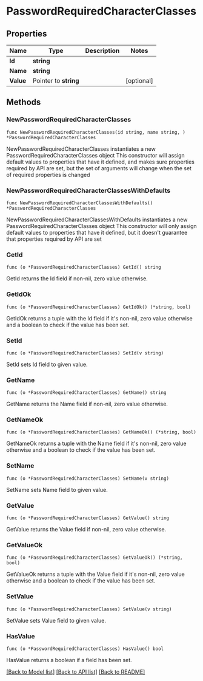 # PasswordRequiredCharacterClasses

## Properties

Name | Type | Description | Notes
------------ | ------------- | ------------- | -------------
**Id** | **string** |  | 
**Name** | **string** |  | 
**Value** | Pointer to **string** |  | [optional] 

## Methods

### NewPasswordRequiredCharacterClasses

`func NewPasswordRequiredCharacterClasses(id string, name string, ) *PasswordRequiredCharacterClasses`

NewPasswordRequiredCharacterClasses instantiates a new PasswordRequiredCharacterClasses object
This constructor will assign default values to properties that have it defined,
and makes sure properties required by API are set, but the set of arguments
will change when the set of required properties is changed

### NewPasswordRequiredCharacterClassesWithDefaults

`func NewPasswordRequiredCharacterClassesWithDefaults() *PasswordRequiredCharacterClasses`

NewPasswordRequiredCharacterClassesWithDefaults instantiates a new PasswordRequiredCharacterClasses object
This constructor will only assign default values to properties that have it defined,
but it doesn't guarantee that properties required by API are set

### GetId

`func (o *PasswordRequiredCharacterClasses) GetId() string`

GetId returns the Id field if non-nil, zero value otherwise.

### GetIdOk

`func (o *PasswordRequiredCharacterClasses) GetIdOk() (*string, bool)`

GetIdOk returns a tuple with the Id field if it's non-nil, zero value otherwise
and a boolean to check if the value has been set.

### SetId

`func (o *PasswordRequiredCharacterClasses) SetId(v string)`

SetId sets Id field to given value.


### GetName

`func (o *PasswordRequiredCharacterClasses) GetName() string`

GetName returns the Name field if non-nil, zero value otherwise.

### GetNameOk

`func (o *PasswordRequiredCharacterClasses) GetNameOk() (*string, bool)`

GetNameOk returns a tuple with the Name field if it's non-nil, zero value otherwise
and a boolean to check if the value has been set.

### SetName

`func (o *PasswordRequiredCharacterClasses) SetName(v string)`

SetName sets Name field to given value.


### GetValue

`func (o *PasswordRequiredCharacterClasses) GetValue() string`

GetValue returns the Value field if non-nil, zero value otherwise.

### GetValueOk

`func (o *PasswordRequiredCharacterClasses) GetValueOk() (*string, bool)`

GetValueOk returns a tuple with the Value field if it's non-nil, zero value otherwise
and a boolean to check if the value has been set.

### SetValue

`func (o *PasswordRequiredCharacterClasses) SetValue(v string)`

SetValue sets Value field to given value.

### HasValue

`func (o *PasswordRequiredCharacterClasses) HasValue() bool`

HasValue returns a boolean if a field has been set.


[[Back to Model list]](../README.md#documentation-for-models) [[Back to API list]](../README.md#documentation-for-api-endpoints) [[Back to README]](../README.md)


